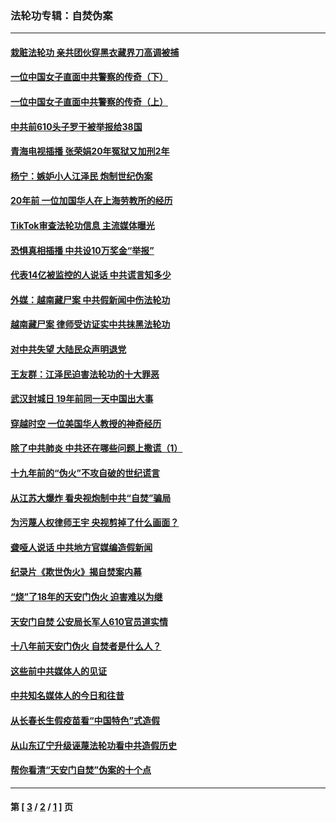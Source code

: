 ### 法轮功专辑：自焚伪案
---
#### [栽赃法轮功 亲共团伙穿黑衣藏界刀高调被捕](../../pages/nf5562/n13073780.md?08020430) 
#### [一位中国女子直面中共警察的传奇（下）](../../pages/nf5562/n12989706.md?08020430) 
#### [一位中国女子直面中共警察的传奇（上）](../../pages/nf5562/n12985072.md?08020430) 
#### [中共前610头子罗干被举报给38国](../../pages/nf5562/n12975419.md?08020430) 
#### [青海电视插播 张荣娟20年冤狱又加刑2年](../../pages/nf5562/n12738166.md?08020430) 
#### [杨宁：嫉妒小人江泽民 炮制世纪伪案](../../pages/nf5562/n12724108.md?08020430) 
#### [20年前 一位加国华人在上海劳教所的经历](../../pages/nf5562/n12707932.md?08020430) 
#### [TikTok审查法轮功信息 主流媒体曝光](../../pages/nf5562/n12362336.md?08020430) 
#### [恐惧真相插播 中共设10万奖金“举报”](../../pages/nf5562/n12306396.md?08020430) 
#### [代表14亿被监控的人说话 中共谎言知多少](../../pages/nf5562/n12297484.md?08020430) 
#### [外媒：越南藏尸案 中共假新闻中伤法轮功](../../pages/nf5562/n12264411.md?08020430) 
#### [越南藏尸案 律师受访证实中共抹黑法轮功](../../pages/nf5562/n12261878.md?08020430) 
#### [对中共失望 大陆民众声明退党](../../pages/nf5562/n12187315.md?08020430) 
#### [王友群：江泽民迫害法轮功的十大罪恶](../../pages/nf5562/n12169074.md?08020430) 
#### [武汉封城日 19年前同一天中国出大事](../../pages/nf5562/n12150901.md?08020430) 
#### [穿越时空  一位美国华人教授的神奇经历](../../pages/nf5562/n12097460.md?08020430) 
#### [除了中共肺炎 中共还在哪些问题上撒谎（1）](../../pages/nf5562/n11955770.md?08020430) 
#### [十九年前的“伪火”不攻自破的世纪谎言](../../pages/nf5562/n11813238.md?08020430) 
#### [从江苏大爆炸 看央视炮制中共“自焚”骗局](../../pages/nf5562/n11140275.md?08020430) 
#### [为污蔑人权律师王宇 央视剪掉了什么画面？](../../pages/nf5562/n11130142.md?08020430) 
#### [聋哑人说话 中共地方官媒编造假新闻](../../pages/nf5562/n11006067.md?08020430) 
#### [纪录片《欺世伪火》揭自焚案内幕](../../pages/nf5562/n11002664.md?08020430) 
#### [“烧”了18年的天安门伪火 迫害难以为继](../../pages/nf5562/n10996660.md?08020430) 
#### [天安门自焚 公安局长军人610官员道实情](../../pages/nf5562/n10997098.md?08020430) 
#### [十八年前天安门伪火 自焚者是什么人？](../../pages/nf5562/n10996556.md?08020430) 
#### [这些前中共媒体人的见证](../../pages/nf5562/n10845276.md?08020430) 
#### [中共知名媒体人的今日和往昔](../../pages/nf5562/n10843569.md?08020430) 
#### [从长春长生假疫苗看“中国特色”式造假](../../pages/nf5562/n10684053.md?08020430) 
#### [从山东辽宁升级诬蔑法轮功看中共造假历史](../../pages/nf5562/n10668272.md?08020430) 
#### [帮你看清“天安门自焚”伪案的十个点](../../pages/nf5562/n10554707.md?08020430) 

---
#### 第 [ [3](./3.md?08020430) / [2](./2.md?08020430) / [1](./1.md?08020430) ] 页
